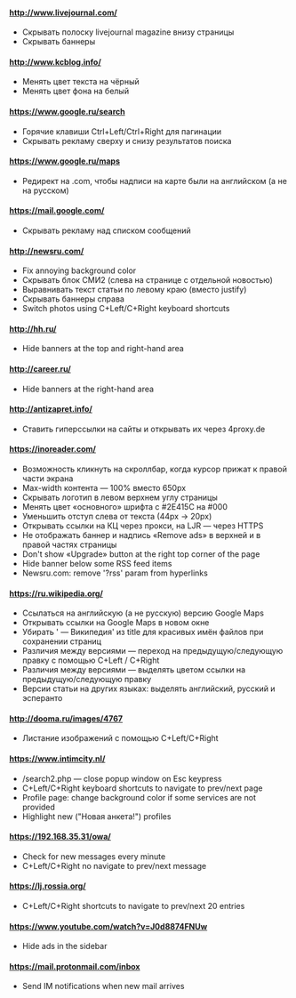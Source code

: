 #### http://www.livejournal.com/
* Скрывать полоску livejournal magazine внизу страницы
* Скрывать баннеры

#### http://www.kcblog.info/
* Менять цвет текста на чёрный
* Менять цвет фона на белый

#### https://www.google.ru/search
* Горячие клавиши Ctrl+Left/Ctrl+Right для пагинации
* Скрывать рекламу сверху и снизу результатов поиска

#### https://www.google.ru/maps
* Редирект на .com, чтобы надписи на карте были на английском (а не на русском)

#### https://mail.google.com/
* Скрывать рекламу над списком сообщений

#### http://newsru.com/
* Fix annoying background color
* Скрывать блок СМИ2 (слева на странице с отдельной новостью)
* Выравнивать текст статьи по левому краю (вместо justify)
* Скрывать баннеры справа
* Switch photos using C+Left/C+Right keyboard shortcuts

#### http://hh.ru/
* Hide banners at the top and right-hand area

#### http://career.ru/
* Hide banners at the right-hand area

#### http://antizapret.info/
* Ставить гиперссылки на сайты и открывать их через 4proxy.de

#### https://inoreader.com/
* Возможность кликнуть на скроллбар, когда курсор прижат к правой части экрана
* Max-width контента — 100% вместо 650px
* Скрывать логотип в левом верхнем углу страницы
* Менять цвет «основного» шрифта с #2E415C на #000
* Уменьшить отступ слева от текста (44px → 20px)
* Открывать ссылки на КЦ через прокси, на LJR — через HTTPS
* Не отображать баннер и надпись «Remove ads» в верхней и в правой частях страницы
* Don't show «Upgrade» button at the right top corner of the page
* Hide banner below some RSS feed items
* Newsru.com: remove '?rss' param from hyperlinks

#### https://ru.wikipedia.org/
* Ссылаться на английскую (а не русскую) версию Google Maps
* Открывать ссылки на Google Maps в новом окне
* Убирать ' — Википедия' из title для красивых имён файлов при сохранении страниц
* Различия между версиями — переход на предыдущую/следующую правку с помощью C+Left / C+Right
* Различия между версиями — выделять цветом ссылки на предыдущую/следующую правку
* Версии статьи на других языках: выделять английский, русский и эсперанто

#### http://dooma.ru/images/4767
* Листание изображений с помощью C+Left/C+Right

#### https://www.intimcity.nl/
* /search2.php — close popup window on Esc keypress
* C+Left/C+Right keyboard shortcuts to navigate to prev/next page
* Profile page: change background color if some services are not provided
* Highlight new ("Новая анкета!") profiles

#### https://192.168.35.31/owa/
* Check for new messages every minute
* C+Left/C+Right no navigate to prev/next message

#### https://lj.rossia.org/
* C+Left/C+Right shortcuts to navigate to prev/next 20 entries

#### https://www.youtube.com/watch?v=J0d8874FNUw
* Hide ads in the sidebar

#### https://mail.protonmail.com/inbox
* Send IM notifications when new mail arrives
